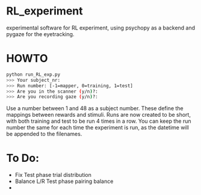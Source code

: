 # RL_experiment
experimental software for RL experiment, using psychopy as a backend and pygaze for the eyetracking.

# HOWTO

```bash
python run_RL_exp.py
>>> Your subject_nr:
>>> Run number: [-1=mapper, 0=training, 1=test]
>>> Are you in the scanner (y/n)?: 
>>> Are you recording gaze (y/n)?: 
```

Use a number between 1 and 48 as a subject number. These define the mappings between rewards and stimuli. Runs are now created to be short, with both training and test to be run 4 times in a row. You can keep the run number the same for each time the experiment is run, as the datetime will be appended to the filenames.

# To Do:

- Fix Test phase trial distribution
- Balance L/R Test phase pairing balance
-